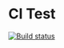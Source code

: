 # CI Test

[![Build status](https://ci.appveyor.com/api/projects/status/mrc9q8ccjl9ry9pp?svg=true)](https://ci.appveyor.com/project/allvb/symbols-iterators)